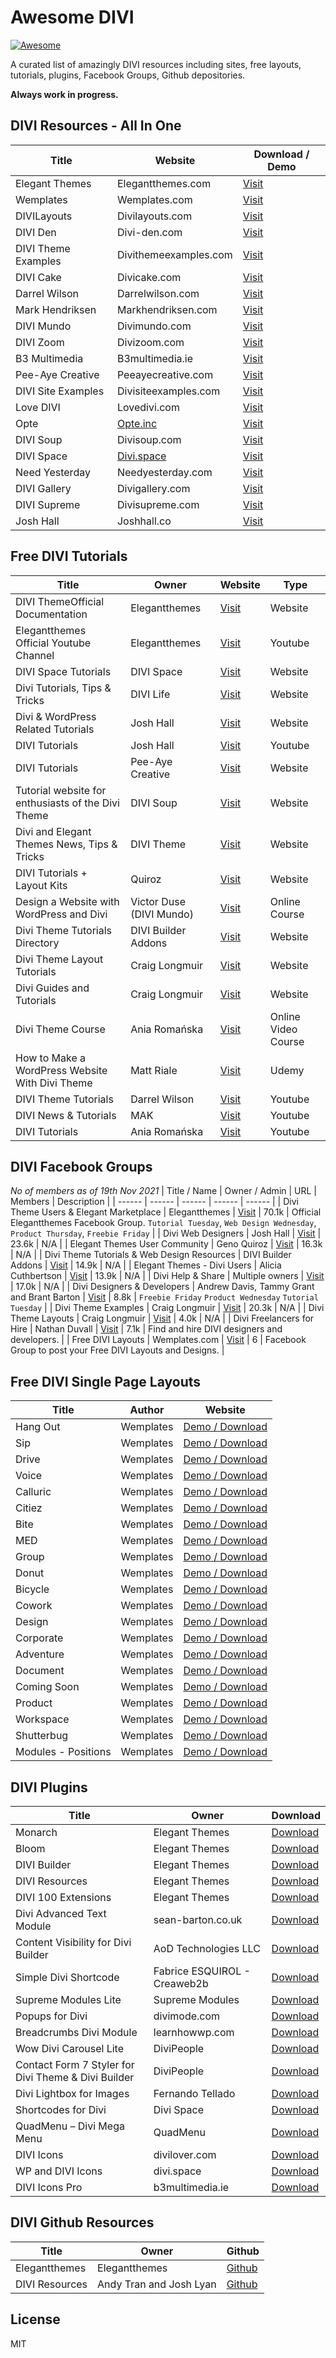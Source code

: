 # Awesome DIVI
[![Awesome](https://cdn.rawgit.com/sindresorhus/awesome/d7305f38d29fed78fa85652e3a63e154dd8e8829/media/badge.svg)](https://github.com/sindresorhus/awesome)

A curated list of amazingly DIVI resources including sites, free layouts, tutorials, plugins, Facebook Groups, Github depositories.

**Always work in progress.**

## DIVI Resources - All In One
| Title | Website | Download / Demo
| ------ | ------ | ------ |
| Elegant Themes | Elegantthemes.com | [Visit](https://www.elegantthemes.com/blog/category/divi-resources) | 
| Wemplates | Wemplates.com | [Visit](https://www.wemplates.com) | 
| DIVILayouts | Divilayouts.com | [Visit](https://www.divilayouts.com/divi-layouts-category/free-divi-layouts/) | 
| DIVI Den | Divi-den.com | [Visit](https://divi-den.com/product-category/free-divi-layouts/) | 
| DIVI Theme Examples | Divithemeexamples.com | [Visit](https://www.divithemeexamples.com/divi-showcase-category/free-divi-child-themes/) | 
| DIVI Cake | Divicake.com | [Visit](https://divicake.com/blog/free-divi-layouts/) | 
| Darrel Wilson | Darrelwilson.com | [Visit](https://darrelwilson.com/divi-theme-and-elementor-layouts/) | 
| Mark Hendriksen | Markhendriksen.com | [Visit](https://www.markhendriksen.com/free-divi-layouts/) | 
| DIVI Mundo | Divimundo.com | [Visit](https://divimundo.com/en/divi-layouts/) | 
| DIVI Zoom | Divizoom.com | [Visit](https://divizoom.com/product/free-divi-layouts-section-and-header-bundle/) | 
| B3 Multimedia | B3multimedia.ie | [Visit](https://www.b3multimedia.ie/best-free-blog-page-templates-for-divi-theme/) | | DIVI Childthemes | Divi-childthemes.com | [Visit](https://www.divi-childthemes.com/free-divi-layouts/) | 
| Pee-Aye Creative | Peeayecreative.com | [Visit](https://www.peeayecreative.com/category/divi-freebies/) | 
| DIVI Site Examples | Divisiteexamples.com | [Visit](https://www.divisiteexamples.com/free-layouts/) | 
| Love DIVI | Lovedivi.com | [Visit](http://lovedivi.com/free-divi-layouts/) | 
| Opte | [Opte.inc](https://opte.inc/blog/category/divi-layouts/) | [Visit](https://opte.inc/blog/category/divi-layouts/) | 
| DIVI Soup | Divisoup.com | [Visit](https://divisoup.com/category/freebies/) | 
| DIVI Space | [Divi.space](https://divi.space/product/category/freebies/) | [Visit](https://divi.space/product/category/freebies/) | 
| Need Yesterday | Needyesterday.com | [Visit](https://www.needyesterday.com/freebies-divi-theme/) | 
| DIVI Gallery | Divigallery.com | [Visit](https://divigallery.com/showcase/divi-layout/feature/free/) | 
| DIVI Supreme | Divisupreme.com | [Visit](https://divisupreme.com/layouts/) | 
| Josh Hall | Joshhall.co | [Visit](https://joshhall.co/free-stuff/) | 

## Free DIVI Tutorials
| Title | Owner | Website | Type |
| ------ | ------ | ------ | ------ |
| DIVI ThemeOfficial Documentation | Elegantthemes | [Visit](https://www.elegantthemes.com/documentation/divi/) | Website | 
| Elegantthemes Official Youtube Channel | Elegantthemes | [Visit](https://www.youtube.com/c/elegantthemes/playlists) | Youtube | 
| DIVI Space Tutorials | DIVI Space | [Visit](https://divi.space/category/divi-tutorials/) | Website | 
| Divi Tutorials, Tips & Tricks | DIVI Life | [Visit](https://divilife.com/divi-tutorials/) | Website | 
| Divi & WordPress Related Tutorials | Josh Hall | [Visit](https://joshhall.co/tutorials/) | Website | 
| DIVI Tutorials | Josh Hall | [Visit](https://www.youtube.com/watch?v=vaQhCTOrUVA&list=PL1wFSWLYg_IYisPz338MLUANJtu7xQRK_&ab_channel=JoshHall) | Youtube | 
| DIVI Tutorials | Pee-Aye Creative | [Visit](https://www.peeayecreative.com/category/tutorials/) | Website | 
| Tutorial website for enthusiasts of the Divi Theme | DIVI Soup | [Visit](https://divisoup.com/) | Website | 
| Divi and Elegant Themes News, Tips & Tricks | DIVI Theme | [Visit](https://divitheme.net/blog/) | Website | 
| DIVI Tutorials + Layout Kits | Quiroz | [Visit](https://quiroz.co/divi-tutorials-much/divi-blog/) | Website | 
| Design a Website with WordPress and Divi | Victor Duse (DIVI Mundo) | [Visit](https://divimundo.com/en/wordpress-tutorial-for-beginners/) | Online Course | 
| Divi Theme Tutorials Directory | DIVI Builder Addons | [Visit](https://tuts.divibuilderaddons.com/) | Website | 
| Divi Theme Layout Tutorials | Craig Longmuir | [Visit](https://www.divilayouts.com/divi-layouts-blog/) | Website | 
| Divi Guides and Tutorials | Craig Longmuir | [Visit](https://www.divithemeexamples.com/divi-theme-resources/) | Website | 
| Divi Theme Course | Ania Romańska | [Visit](https://divilover.com/courses/how-to-create-a-website-with-no-coding-skills/) | Online Video Course | 
| How to Make a WordPress Website With Divi Theme | Matt Riale | [Visit](https://www.udemy.com/course/how-to-make-a-wordpress-website-with-divi-theme-step-by-step/) | Udemy | 
| DIVI Theme Tutorials | Darrel Wilson | [Visit](https://www.youtube.com/watch?v=N5d6AJxED8M&list=PLP7FTFIz1J9nZmEC1kbm1we-xf2fPAxn-&ab_channel=DarrelWilson) | Youtube | 
| DIVI News & Tutorials | MAK | [Visit](https://www.youtube.com/user/grafxtv) | Youtube | 
| DIVI Tutorials | Ania Romańska | [Visit](https://www.youtube.com/c/AniaRoma%C5%84ska/featured) | Youtube | 

## DIVI Facebook Groups
_No of members as of 19th Nov 2021_
| Title / Name | Owner / Admin | URL | Members | Description |
| ------ | ------ | ------ | ------ | ------ |
| Divi Theme Users & Elegant Marketplace | Elegantthemes | [Visit](https://www.facebook.com/groups/DiviThemeUsers/) | 70.1k | Official Elegantthemes Facebook Group. `Tutorial Tuesday`, `Web Design Wednesday`, `Product Thursday`, `Freebie Friday` | 
| Divi Web Designers | Josh Hall | [Visit](https://www.facebook.com/groups/diviwebdesigners/) | 23.6k | N/A | 
| Elegant Themes User Community | Geno Quiroz |  [Visit](https://www.facebook.com/groups/ElegantThemesUserCommunity/) | 16.3k | N/A | 
| Divi Theme Tutorials & Web Design Resources | DIVI Builder Addons | [Visit](https://www.facebook.com/groups/DiviThemeTutorials/) | 14.9k | N/A | 
| Elegant Themes - Divi Users | Alicia Cuthbertson | [Visit](https://www.facebook.com/groups/464947686941789/) | 13.9k | N/A | 
| Divi Help & Share | Multiple owners | [Visit](https://www.facebook.com/groups/DiviHelpAndShare/) | 17.0k | N/A | 
| Divi Designers & Developers | Andrew Davis, Tammy Grant and Brant Barton | [Visit](https://www.facebook.com/groups/1405038489818867/) | 8.8k | `Freebie Friday` `Product Wednesday` `Tutorial Tuesday` | 
| Divi Theme Examples | Craig Longmuir | [Visit](https://www.facebook.com/groups/divithemeexamples/) | 20.3k | N/A | 
| Divi Theme Layouts | Craig Longmuir | [Visit](https://www.facebook.com/groups/divithemelayouts/) | 4.0k | N/A | 
| Divi Freelancers for Hire | Nathan Duvall | [Visit](https://www.facebook.com/groups/divifreelancers/) | 7.1k | Find and hire DIVI designers and developers. | 
| Free DIVI Layouts | Wemplates.com | [Visit](https://www.facebook.com/groups/freedivilayouts) | 6 | Facebook Group to post your Free DIVI Layouts and Designs. | 

## Free DIVI Single Page Layouts
| Title | Author | Website |
| ------ | ------ | ------ |
| Hang Out | Wemplates | [Demo / Download](https://wemplates.com/hang-out/) | 
| Sip | Wemplates | [Demo / Download](https://wemplates.com/sip/) | 
| Drive | Wemplates | [Demo / Download](https://wemplates.com/drive/) | 
| Voice | Wemplates | [Demo / Download](https://wemplates.com/voice/) | 
| Calluric | Wemplates | [Demo / Download](https://wemplates.com/calluric/) | 
| Citiez | Wemplates | [Demo / Download](https://wemplates.com/citiez/) | 
| Bite | Wemplates | [Demo / Download](https://wemplates.com/bite/) | 
| MED | Wemplates | [Demo / Download](https://wemplates.com/med/) | 
| Group | Wemplates | [Demo / Download](https://wemplates.com/group/) | 
| Donut | Wemplates | [Demo / Download](https://wemplates.com/donut/) | 
| Bicycle | Wemplates | [Demo / Download](https://wemplates.com/bicycle/) | 
| Cowork | Wemplates | [Demo / Download](https://wemplates.com/cowork/) | 
| Design | Wemplates | [Demo / Download](https://wemplates.com/design/) | 
| Corporate | Wemplates | [Demo / Download](https://wemplates.com/corporate/) | 
| Adventure | Wemplates | [Demo / Download](https://wemplates.com/adventure/) | 
| Document | Wemplates | [Demo / Download](https://wemplates.com/document/) | 
| Coming Soon | Wemplates | [Demo / Download](https://wemplates.com/coming-soon/) | 
| Product | Wemplates | [Demo / Download](https://wemplates.com/product/) | 
| Workspace | Wemplates | [Demo / Download](https://wemplates.com/workspace/) | 
| Shutterbug | Wemplates | [Demo / Download](https://wemplates.com/shutterbug/) | 
| Modules - Positions | Wemplates | [Demo / Download](https://wemplates.com/modules-positions/) | 

## DIVI Plugins
| Title | Owner | Download |
| ------ | ------ | ------ |
| Monarch | Elegant Themes | [Download](https://www.elegantthemes.com/plugins/monarch/) | Free with DIVI's subscription | 
| Bloom | Elegant Themes | [Download](https://www.elegantthemes.com/plugins/bloom/) | Free with DIVI's subscription | 
| DIVI Builder | Elegant Themes | [Download](https://www.elegantthemes.com/plugins/) | Free with DIVI's subscription | 
| DIVI Resources | Elegant Themes | [Download](https://www.elegantthemes.com/blog/category/divi-resources) | Free with DIVI's subscription | 
| DIVI 100 Extensions | Elegant Themes | [Download](https://www.elegantthemes.com/blog/author/andy-tran) | N/A | 
| Divi Advanced Text Module | sean-barton.co.uk | [Download](http://www.sean-barton.co.uk/2016/06/divi-advanced-text-module/) | N/A | 
| Content Visibility for Divi Builder | AoD Technologies LLC | [Download](https://wordpress.org/plugins/content-visibility-for-divi-builder/) | N/A | 
| Simple Divi Shortcode | Fabrice ESQUIROL - Creaweb2b | [Download](https://wordpress.org/plugins/simple-divi-shortcode/) | N/A | 
| Supreme Modules Lite | Supreme Modules | [Download](https://wordpress.org/plugins/supreme-modules-for-divi/) | N/A | 
| Popups for Divi | divimode.com | [Download](https://wordpress.org/plugins/popups-for-divi/) | N/A | 
| Breadcrumbs Divi Module | learnhowwp.com | [Download](https://wordpress.org/plugins/breadcrumbs-divi-module/) | N/A | 
| Wow Divi Carousel Lite | DiviPeople | [Download](https://wordpress.org/plugins/wow-carousel-for-divi-lite/) | N/A | 
| Contact Form 7 Styler for Divi Theme & Divi Builder | DiviPeople | [Download](https://wordpress.org/plugins/cf7-styler-for-divi/) | N/A | 
| Divi Lightbox for Images | Fernando Tellado | [Download](https://wordpress.org/plugins/lightbox-images-for-divi/) | N/A | 
| Shortcodes for Divi | Divi Space | [Download](https://wordpress.org/plugins/shortcodes-for-divi/) | N/A | 
| QuadMenu – Divi Mega Menu | QuadMenu | [Download](https://wordpress.org/plugins/quadmenu-divi/) | Free / Premium | 
| DIVI Icons | divilover.com | [Download](https://divilover.com/product/divi-icons/) | Free / Premium | 
| WP and DIVI Icons | divi.space | [Download](https://divi.space/product/wp-and-divi-icons/) | Free / Premium | 
| DIVI Icons Pro | b3multimedia.ie | [Download](https://www.b3multimedia.ie/product/divi-icons/) | Free / Premium | 

## DIVI Github Resources
| Title | Owner | Github |
| ------ | ------ | ------ |
| Elegantthemes | Elegantthemes | [Github](https://github.com/elegantthemes) |
| DIVI Resources | Andy Tran and Josh Lyan | [Github](https://github.com/andyhqtran/divi-resources) |

## License
MIT

[//]: # (These are reference links used in the body of this note and get stripped out when the markdown processor does its job. There is no need to format nicely because it shouldn't be seen)

   [google]: <https://google.com>
   [bing]: <https://bing.com>
